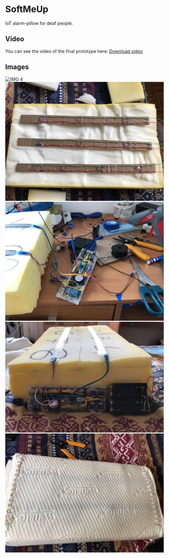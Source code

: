# SoftMeUp

IoT alarm-pillow for deaf people.

## Video
You can see the video of the final prototype here:
[Download video](https://github.com/michiamophil/SoftMeUp/blob/master/media/final_video_project.mp4)


## Images

![IMG 4](https://github.com/michiamophil/SoftMeUp/blob/master/media/4.jpg)
![IMG 5](https://github.com/michiamophil/SoftMeUp/blob/master/media/5.jpg)
![IMG 1](https://github.com/michiamophil/SoftMeUp/blob/master/media/1.jpg)
![IMG 2](https://github.com/michiamophil/SoftMeUp/blob/master/media/2.jpg)
![IMG 3](https://github.com/michiamophil/SoftMeUp/blob/master/media/3.jpg)
